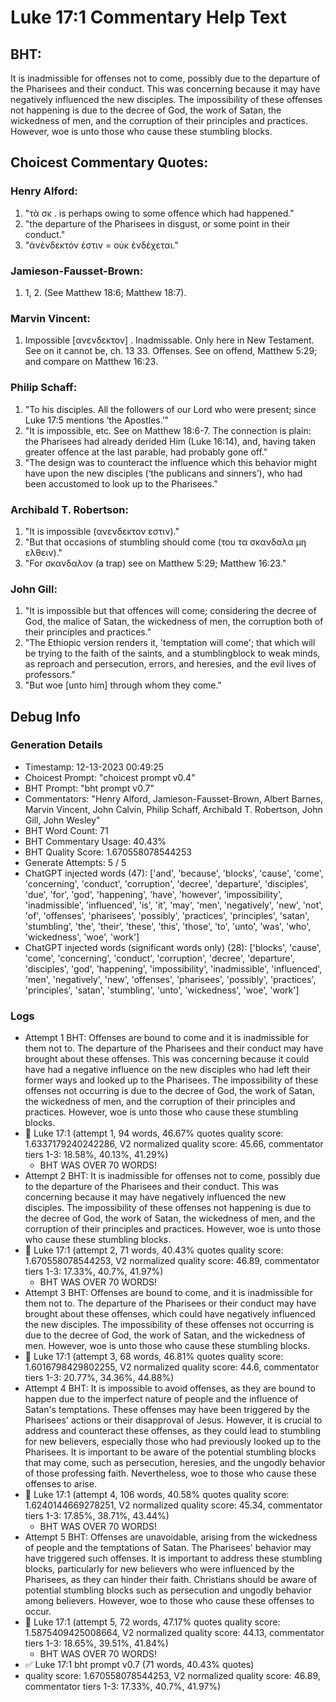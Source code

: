 # Luke 17:1 Commentary Help Text

## BHT:
It is inadmissible for offenses not to come, possibly due to the departure of the Pharisees and their conduct. This was concerning because it may have negatively influenced the new disciples. The impossibility of these offenses not happening is due to the decree of God, the work of Satan, the wickedness of men, and the corruption of their principles and practices. However, woe is unto those who cause these stumbling blocks.

## Choicest Commentary Quotes:
### Henry Alford:
1. "τὰ σκ . is perhaps owing to some offence which had happened." 
2. "the departure of the Pharisees in disgust, or some point in their conduct."
3. "ἀνένδεκτόν ἐστιν = οὐκ ἐνδέχεται."

### Jamieson-Fausset-Brown:
1. 1, 2. (See Matthew 18:6;
	Matthew 18:7).


### Marvin Vincent:
1. Impossible [ανενδεκτον] . Inadmissable. Only here in New Testament. See on it cannot be, ch. 13 33. 
Offenses. See on offend, Matthew 5:29; and compare on Matthew 16:23.


### Philip Schaff:
1. "To his disciples. All the followers of our Lord who were present; since Luke 17:5 mentions ‘the Apostles.’" 
2. "It is impossible, etc. See on Matthew 18:6-7. The connection is plain: the Pharisees had already derided Him (Luke 16:14), and, having taken greater offence at the last parable, had probably gone off." 
3. "The design was to counteract the influence which this behavior might have upon the new disciples (‘the publicans and sinners’), who had been accustomed to look up to the Pharisees."

### Archibald T. Robertson:
1. "It is impossible (ανενδεκτον εστιν)."
2. "But that occasions of stumbling should come (του τα σκανδαλα μη ελθειν)."
3. "For σκανδαλον (a trap) see on Matthew 5:29; Matthew 16:23."

### John Gill:
1. "It is impossible but that offences will come; considering the decree of God, the malice of Satan, the wickedness of men, the corruption both of their principles and practices." 
2. "The Ethiopic version renders it, 'temptation will come'; that which will be trying to the faith of the saints, and a stumblingblock to weak minds, as reproach and persecution, errors, and heresies, and the evil lives of professors." 
3. "But woe [unto him] through whom they come."


## Debug Info
### Generation Details
- Timestamp: 12-13-2023 00:49:25
- Choicest Prompt: "choicest prompt v0.4"
- BHT Prompt: "bht prompt v0.7"
- Commentators: "Henry Alford, Jamieson-Fausset-Brown, Albert Barnes, Marvin Vincent, John Calvin, Philip Schaff, Archibald T. Robertson, John Gill, John Wesley"
- BHT Word Count: 71
- BHT Commentary Usage: 40.43%
- BHT Quality Score: 1.670558078544253
- Generate Attempts: 5 / 5
- ChatGPT injected words (47):
	['and', 'because', 'blocks', 'cause', 'come', 'concerning', 'conduct', 'corruption', 'decree', 'departure', 'disciples', 'due', 'for', 'god', 'happening', 'have', 'however', 'impossibility', 'inadmissible', 'influenced', 'is', 'it', 'may', 'men', 'negatively', 'new', 'not', 'of', 'offenses', 'pharisees', 'possibly', 'practices', 'principles', 'satan', 'stumbling', 'the', 'their', 'these', 'this', 'those', 'to', 'unto', 'was', 'who', 'wickedness', 'woe', 'work']
- ChatGPT injected words (significant words only) (28):
	['blocks', 'cause', 'come', 'concerning', 'conduct', 'corruption', 'decree', 'departure', 'disciples', 'god', 'happening', 'impossibility', 'inadmissible', 'influenced', 'men', 'negatively', 'new', 'offenses', 'pharisees', 'possibly', 'practices', 'principles', 'satan', 'stumbling', 'unto', 'wickedness', 'woe', 'work']

### Logs
- Attempt 1 BHT: Offenses are bound to come and it is inadmissible for them not to. The departure of the Pharisees and their conduct may have brought about these offenses. This was concerning because it could have had a negative influence on the new disciples who had left their former ways and looked up to the Pharisees. The impossibility of these offenses not occurring is due to the decree of God, the work of Satan, the wickedness of men, and the corruption of their principles and practices. However, woe is unto those who cause these stumbling blocks.
- 🔄 Luke 17:1 (attempt 1, 94 words, 46.67% quotes quality score: 1.6337179240242286, V2 normalized quality score: 45.66, commentator tiers 1-3: 18.58%, 40.13%, 41.29%) 
	- BHT WAS OVER 70 WORDS!
- Attempt 2 BHT: It is inadmissible for offenses not to come, possibly due to the departure of the Pharisees and their conduct. This was concerning because it may have negatively influenced the new disciples. The impossibility of these offenses not happening is due to the decree of God, the work of Satan, the wickedness of men, and the corruption of their principles and practices. However, woe is unto those who cause these stumbling blocks.
- 🔄 Luke 17:1 (attempt 2, 71 words, 40.43% quotes quality score: 1.670558078544253, V2 normalized quality score: 46.89, commentator tiers 1-3: 17.33%, 40.7%, 41.97%) 
	- BHT WAS OVER 70 WORDS!
- Attempt 3 BHT: Offenses are bound to come, and it is inadmissible for them not to. The departure of the Pharisees or their conduct may have brought about these offenses, which could have negatively influenced the new disciples. The impossibility of these offenses not occurring is due to the decree of God, the work of Satan, and the wickedness of men. However, woe is unto those who cause these stumbling blocks.
- 🔄 Luke 17:1 (attempt 3, 68 words, 46.81% quotes quality score: 1.6016798429802255, V2 normalized quality score: 44.6, commentator tiers 1-3: 20.77%, 34.36%, 44.88%)
- Attempt 4 BHT: It is impossible to avoid offenses, as they are bound to happen due to the imperfect nature of people and the influence of Satan's temptations. These offenses may have been triggered by the Pharisees' actions or their disapproval of Jesus. However, it is crucial to address and counteract these offenses, as they could lead to stumbling for new believers, especially those who had previously looked up to the Pharisees. It is important to be aware of the potential stumbling blocks that may come, such as persecution, heresies, and the ungodly behavior of those professing faith. Nevertheless, woe to those who cause these offenses to arise.
- 🔄 Luke 17:1 (attempt 4, 106 words, 40.58% quotes quality score: 1.6240144669278251, V2 normalized quality score: 45.34, commentator tiers 1-3: 17.85%, 38.71%, 43.44%) 
	- BHT WAS OVER 70 WORDS!
- Attempt 5 BHT: Offenses are unavoidable, arising from the wickedness of people and the temptations of Satan. The Pharisees' behavior may have triggered such offenses. It is important to address these stumbling blocks, particularly for new believers who were influenced by the Pharisees, as they can hinder their faith. Christians should be aware of potential stumbling blocks such as persecution and ungodly behavior among believers. However, woe to those who cause these offenses to occur.
- 🔄 Luke 17:1 (attempt 5, 72 words, 47.17% quotes quality score: 1.5875409425008664, V2 normalized quality score: 44.13, commentator tiers 1-3: 18.65%, 39.51%, 41.84%) 
	- BHT WAS OVER 70 WORDS!
- ✅ Luke 17:1 bht prompt v0.7 (71 words, 40.43% quotes)
- quality score: 1.670558078544253, V2 normalized quality score: 46.89, commentator tiers 1-3: 17.33%, 40.7%, 41.97%)